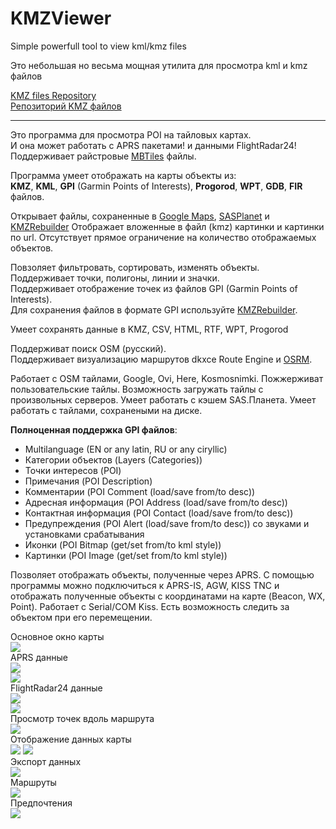 # KMZViewer

Simple powerfull tool to view kml/kmz files

Это небольшая но весьма мощная утилита для просмотра kml и kmz файлов

[KMZ files Repository](https://github.com/dkxce/KMZ_FILES)     
[Репозиторий KMZ файлов](https://github.com/dkxce/KMZ_FILES)     

---

Это программа для просмотра POI на тайловых картах.     
И она может работать с APRS пакетами! и данными FlightRadar24!    
Поддерживает райстровые [MBTiles](https://wiki.openstreetmap.org/wiki/MBTiles) файлы.  

Программа умеет отображать на карты объекты из:    
**KMZ**, **KML**, **GPI** (Garmin Points of Interests), **Progorod**, **WPT**, **GDB**, **FIR** файлов.

Открывает файлы, сохраненные в [Google Maps](https://www.google.com/maps/d/), [SASPlanet](http://www.sasgis.org/sasplaneta/) и [KMZRebuilder](https://github.com/dkxce/KMZRebuilder)
Отображает вложенные в файл (kmz) картинки и картинки по url.
Отсутствует прямое ограничение на количество отображаемых объектов.

Повзоляет фильтровать, сортировать, изменять объекты.
Поддерживает точки, полигоны, линии и значки.     
Поддерживает отображение точек из файлов GPI (Garmin Points of Interests).     
Для сохранения файлов в формате GPI используйте [KMZRebuilder](https://github.com/dkxce/KMZRebuilder).     

Умеет сохранять данные в KMZ, CSV, HTML, RTF, WPT, Progorod

Поддерживат поиск OSM (русский).     
Поддерживает визуализацию маршрутов dkxce Route Engine и [OSRM](http://project-osrm.org/docs/v5.15.2/api/).     

Работает с OSM тайлами, Google, Ovi, Here, Kosmosnimki.
Пожжерживат пользовательские тайлы.
Возможность загружать тайлы с произвольных серверов.
Умеет работать с кэшем SAS.Планета.
Умеет работать с тайлами, сохранеными на диске.

**Полноценная поддержка GPI файлов**:
- Multilanguage (EN or any latin, RU or any ciryllic)
- Категории объектов (Layers (Categories))
- Точки интересов (POI)
- Примечания (POI Description)
- Комментарии (POI Comment (load/save from/to desc))
- Адресная информация (POI Address (load/save from/to desc))
- Контактная информация (POI Contact (load/save from/to desc))
- Предупреждения (POI Alert (load/save from/to desc)) со звуками и установками срабатывания
- Иконки (POI Bitmap (get/set from/to kml style))
- Картинки (POI Image (get/set from/to kml style))

Позволяет отображать объекты, полученные через APRS.
С помощью программы можно подключиться к APRS-IS,
AGW, KISS TNС и отображать полученные объекты с координатами
на карте (Beacon, WX, Point). Работает с Serial/COM Kiss.
Есть возможность следить за объектом при его перемещении.

Основное окно карты    
<img src="window.png"/>    
APRS данные    
<img src="kmzviewer_001.jpg"/>     
<img src="kmzviewer_002.jpg"/>     
FlightRadar24 данные     
<img src="windowA.png"/>    
<img src="windowB.png"/>     
Просмотр точек вдоль маршрута    
<img src="windowC.png"/>    
Отображение данных карты     
<img src="windowD.png"/>
<img src="windowE.png"/>     
Экспорт данных     
<img src="windowF.png"/>      
Маршруты     
<img src="windowG.png"/>     
Предпочтения     
<img src="window_pref.png"/>     
